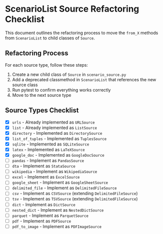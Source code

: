 # ScenarioList Source Refactoring Checklist

This document outlines the refactoring process to move the `from_X` methods from `ScenarioList` to child classes of `Source`.

## Refactoring Process

For each source type, follow these steps:

1. Create a new child class of `Source` in `scenario_source.py`
2. Add a deprecated classmethod in `ScenarioList` that references the new source class
3. Run pytest to confirm everything works correctly
4. Move to the next source type

## Source Types Checklist

- [x] `urls` - Already implemented as `URLSource`
- [x] `list` - Already implemented as `ListSource`
- [x] `directory` - Implemented as `DirectorySource`
- [x] `list_of_tuples` - Implemented as `TuplesSource`
- [x] `sqlite` - Implemented as `SQLiteSource`
- [x] `latex` - Implemented as `LaTeXSource`
- [x] `google_doc` - Implemented as `GoogleDocSource`
- [ ] `pandas` - Implement as `PandasSource`
- [ ] `dta` - Implement as `StataSource`
- [ ] `wikipedia` - Implement as `WikipediaSource`
- [ ] `excel` - Implement as `ExcelSource`
- [ ] `google_sheet` - Implement as `GoogleSheetSource`
- [ ] `delimited_file` - Implement as `DelimitedFileSource`
- [ ] `csv` - Implement as `CSVSource` (extending `DelimitedFileSource`)
- [ ] `tsv` - Implement as `TSVSource` (extending `DelimitedFileSource`)
- [ ] `dict` - Implement as `DictSource`
- [ ] `nested_dict` - Implement as `NestedDictSource`
- [ ] `parquet` - Implement as `ParquetSource`
- [ ] `pdf` - Implement as `PDFSource`
- [ ] `pdf_to_image` - Implement as `PDFImageSource`
